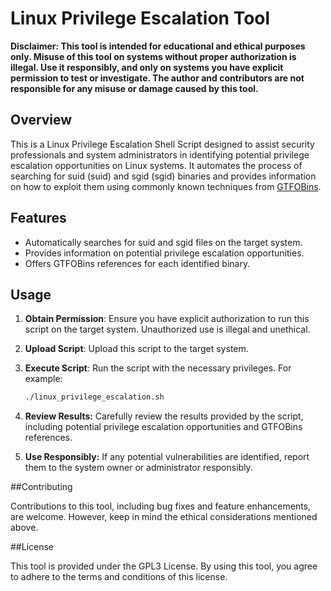 # Linux Privilege Escalation Tool

**Disclaimer: This tool is intended for educational and ethical purposes only. Misuse of this tool on systems without proper authorization is illegal. Use it responsibly, and only on systems you have explicit permission to test or investigate. The author and contributors are not responsible for any misuse or damage caused by this tool.**

## Overview

This is a Linux Privilege Escalation Shell Script designed to assist security professionals and system administrators in identifying potential privilege escalation opportunities on Linux systems. It automates the process of searching for suid (suid) and sgid (sgid) binaries and provides information on how to exploit them using commonly known techniques from [GTFOBins](https://gtfobins.github.io/).

## Features

- Automatically searches for suid and sgid files on the target system.
- Provides information on potential privilege escalation opportunities.
- Offers GTFOBins references for each identified binary.

## Usage

1. **Obtain Permission**: Ensure you have explicit authorization to run this script on the target system. Unauthorized use is illegal and unethical.

2. **Upload Script**: Upload this script to the target system.

3. **Execute Script**: Run the script with the necessary privileges. For example:
   ```bash
   ./linux_privilege_escalation.sh

4. **Review Results:** Carefully review the results provided by the script, including potential privilege escalation opportunities and GTFOBins references.

5. **Use Responsibly:** If any potential vulnerabilities are identified, report them to the system owner or administrator responsibly.

##Contributing

Contributions to this tool, including bug fixes and feature enhancements, are welcome. However, keep in mind the ethical considerations mentioned above.

##License

This tool is provided under the GPL3 License. By using this tool, you agree to adhere to the terms and conditions of this license.
